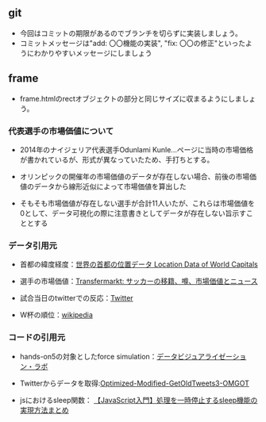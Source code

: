 ## git

- 今回はコミットの期限があるのでブランチを切らずに実装しましょう。
- コミットメッセージは"add: 〇〇機能の実装", "fix: 〇〇の修正"といったようにわかりやすいメッセージにしましょう

## frame

- frame.htmlのrectオブジェクトの部分と同じサイズに収まるようにしましょう。

### 代表選手の市場価値について

- 2014年のナイジェリア代表選手Odunlami Kunle...ページに当時の市場価格が書かれているが、形式が異なっていたため、手打ちとする。

- オリンピックの開催年の市場価値のデータが存在しない場合、前後の市場価値のデータから線形近似によって市場価値を算出した

- そもそも市場価値が存在しない選手が合計11人いたが、これらは市場価値を0として、データ可視化の際に注意書きとしてデータが存在しない旨示すこととする

### データ引用元

- 首都の緯度経度：[世界の首都の位置データ Location Data of World Capitals](https://amano-tec.com/data/world.html)

- 選手の市場価値：[Transfermarkt: サッカーの移籍、噂、市場価値とニュース](https://www.transfermarkt.jp/)

- 試合当日のtwitterでの反応：[Twitter](https://twitter.com)

- W杯の順位：[wikipedia](https://ja.wikipedia.org/wiki/%E3%83%A1%E3%82%A4%E3%83%B3%E3%83%9A%E3%83%BC%E3%82%B8)

### コードの引用元

- hands-on5の対象としたforce simulation：[データビジュアライゼーション・ラボ](https://wizardace.com/d3-forcesimulation-link-detail/)

- Twitterからデータを取得:[Optimized-Modified-GetOldTweets3-OMGOT](https://github.com/marquisvictor/Optimized-Modified-GetOldTweets3-OMGOT)

- jsにおけるsleep関数：
[【JavaScript入門】処理を一時停止するsleep機能の実現方法まとめ](https://www.sejuku.net/blog/24629)